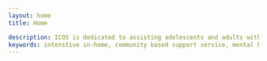 ```yaml
---
layout: home
title: Home

description: ICOS is dedicated to assisting adolescents and adults with mental illness through working toward greater independence.
keywords: intenstive in-home, community based support service, mental health, mental illness, social skills building, crisis treatment, Alexandria, Mechanicsville, Norfolk, Richmond
---
```


